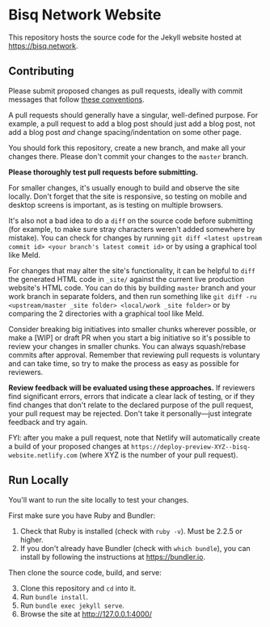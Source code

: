 # Bisq Network Website

This repository hosts the source code for the Jekyll website hosted at https://bisq.network.

## Contributing

Please submit proposed changes as pull requests, ideally with commit messages that follow [these conventions](https://github.com/bisq-network/style/issues/9).

A pull requests should generally have a singular, well-defined purpose. For example, a pull request to add a blog post should just add a blog post, not add a blog post _and_ change spacing/indentation on some other page.

You should fork this repository, create a new branch, and make all your changes there. Please don't commit your changes to the `master` branch.

**Please thoroughly test pull requests before submitting.**

For smaller changes, it's usually enough to build and observe the site locally. Don't forget that the site is responsive, so testing on mobile and desktop screens is important, as is testing on multiple browsers.

It's also not a bad idea to do a `diff` on the source code before submitting (for example, to make sure stray characters weren't added somewhere by mistake). You can check for changes by running `git diff <latest upstream commit id> <your branch's latest commit id>` or by using a graphical tool like Meld.

For changes that may alter the site's functionality, it can be helpful to `diff` the generated HTML code in `_site/` against the current live production website's HTML code. You can do this by building `master` branch and your work branch in separate folders, and then run something like `git diff -ru <upstream/master _site folder> <local/work _site folder>` or by comparing the 2 directories with a graphical tool like Meld.

Consider breaking big initiatives into smaller chunks wherever possible, or make a [WIP] or draft PR when you start a big initiative so it's possible to review your changes in smaller chunks. You can always squash/rebase commits after approval. Remember that reviewing pull requests is voluntary and can take time, so try to make the process as easy as possible for reviewers.

**Review feedback will be evaluated using these approaches.** If reviewers find significant errors, errors that indicate a clear lack of testing, or if they find changes that don't relate to the declared purpose of the pull request, your pull request may be rejected. Don't take it personally—just integrate feedback and try again.

FYI: after you make a pull request, note that Netlify will automatically create a build of your proposed changes at `https://deploy-preview-XYZ--bisq-website.netlify.com` (where XYZ is the number of your pull request).

## Run Locally

You'll want to run the site locally to test your changes.

First make sure you have Ruby and Bundler:

1. Check that Ruby is installed (check with `ruby -v`). Must be 2.2.5 or higher.
2. If you don't already have Bundler (check with `which bundle`), you can install by following the instructions at https://bundler.io.

Then clone the source code, build, and serve:

3. Clone this repository and `cd` into it.
4. Run `bundle install`.
5. Run `bundle exec jekyll serve`.
6. Browse the site at http://127.0.0.1:4000/
